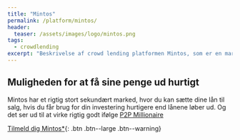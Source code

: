 ```yaml
---
title: "Mintos"
permalink: /platform/mintos/
header:
  teaser: /assets/images/logo/mintos.png
tags:
  - crowdlending
excerpt: "Beskrivelse af crowd lending platformen Mintos, som er en markedsplads for rigtig mange låneudbydere."
---
```


## Muligheden for at få sine penge ud hurtigt

Mintos har et rigtig stort sekundært marked, hvor du kan sætte dine lån til salg, hvis du får brug for din investering hurtigere end lånene løber ud. Og det ser ud til at virke rigtig godt ifølge [P2P Millionaire](https://p2p-millionaire.com/how-liquid-is-the-mintos-secondary-market-our-e1m-p2p-lending-early-exit-test/)

[Tilmeld dig Mintos*](/go/mintos/){: .btn .btn--large .btn--warning}
